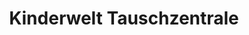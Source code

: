 ---
title: "Kinderwelt Tauschzentrale"
url: /langenlois/kinderwelt-tauschzentrale/
shop: Gebrauchtwaren
---